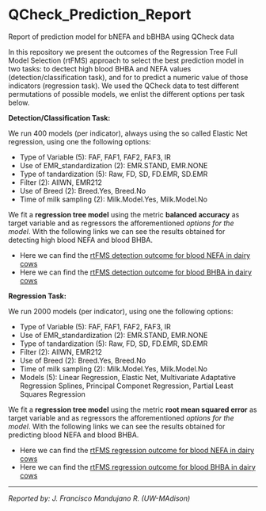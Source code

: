 # QCheck_Prediction_Report
Report of prediction model for bNEFA and bBHBA using QCheck data

In this repository we present the outcomes of the Regression Tree Full Model Selection (rtFMS) approach to select the best prediction model in two tasks: to dectect high blood BHBA and NEFA values (detection/classification task), and for to predict a numeric value of those indicators (regression task). We used the QCheck data to test different permutations of possible models, we enlist the different options per task below.

__Detection/Classification Task:__

We run 400 models (per indicator), always using the so called Elastic Net regression, using one the following options:

- Type of Variable (5): FAF, FAF1, FAF2, FAF3, IR
- Use of EMR_standardization (2): EMR.STAND, EMR.NONE
- Type of tandardization (5): Raw, FD, SD, FD.EMR, SD.EMR
- Filter (2): AllWN, EMR212
- Use of Breed (2): Breed.Yes, Breed.No
- Time of milk sampling (2): Milk.Model.Yes, Milk.Model.No

We fit a __regression tree model__ using the metric __balanced accuracy__ as target variable and as regressors the afforementioned _options for the model_. With the following links we can see the results obtained for detecting high blood NEFA and blood BHBA.

- Here we can find the [rtFMS detection outcome for blood NEFA in dairy cows](https://github.com/JFMandujanoR/QCheck_Prediction_Report/blob/master/rtFMS_NEFA.md)
- Here we can find the [rtFMS detection outcome for blood BHBA in dairy cows](https://github.com/JFMandujanoR/QCheck_Prediction_Report/blob/master/rtFMS_BHBA.md)

__Regression Task:__

We run 2000 models (per indicator), using one the following options:

- Type of Variable (5): FAF, FAF1, FAF2, FAF3, IR
- Use of EMR_standardization (2): EMR.STAND, EMR.NONE
- Type of tandardization (5): Raw, FD, SD, FD.EMR, SD.EMR
- Filter (2): AllWN, EMR212
- Use of Breed (2): Breed.Yes, Breed.No
- Time of milk sampling (2): Milk.Model.Yes, Milk.Model.No
- Models (5): Linear Regression, Elastic Net, Multivariate Adaptative Regression Splines, Principal Componet Regression, Partial Least Squares Regression

We fit a __regression tree model__ using the metric __root mean squared error__ as target variable and as regressors the afforementioned _options for the model_. With the following links we can see the results obtained for predicting blood NEFA and blood BHBA.

- Here we can find the [rtFMS regression outcome for blood NEFA in dairy cows](https://github.com/JFMandujanoR/QCheck_Prediction_Report/blob/master/rtFMS_NEFA_numeric.md)
- Here we can find the [rtFMS regression outcome for blood BHBA in dairy cows](https://github.com/JFMandujanoR/QCheck_Prediction_Report/blob/master/rtFMS_BHBA_numeric.md)

__________________________________________________________________________________________________________________________
_Reported by: J. Francisco Mandujano R. (UW-MAdison)_

